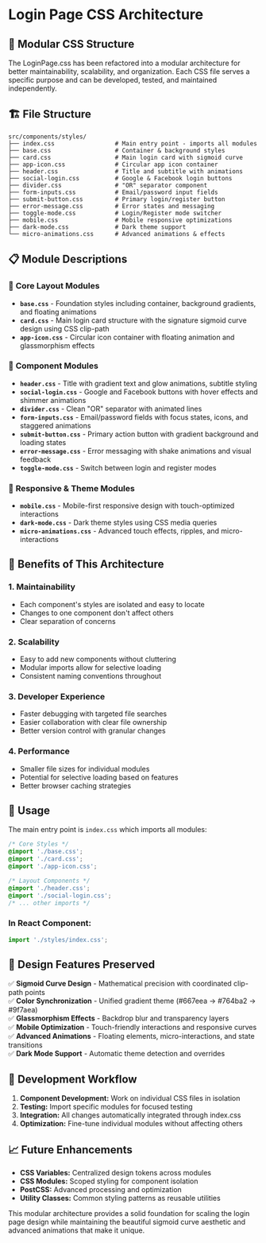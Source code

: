 # Login Page CSS Architecture

## 📁 Modular CSS Structure

The LoginPage.css has been refactored into a modular architecture for better maintainability, scalability, and organization. Each CSS file serves a specific purpose and can be developed, tested, and maintained independently.

## 🏗️ File Structure

```
src/components/styles/
├── index.css                 # Main entry point - imports all modules
├── base.css                  # Container & background styles
├── card.css                  # Main login card with sigmoid curve
├── app-icon.css              # Circular app icon container
├── header.css                # Title and subtitle with animations
├── social-login.css          # Google & Facebook login buttons
├── divider.css               # "OR" separator component
├── form-inputs.css           # Email/password input fields
├── submit-button.css         # Primary login/register button
├── error-message.css         # Error states and messaging
├── toggle-mode.css           # Login/Register mode switcher
├── mobile.css                # Mobile responsive optimizations
├── dark-mode.css             # Dark theme support
└── micro-animations.css      # Advanced animations & effects
```

## 📋 Module Descriptions

### 🎨 **Core Layout Modules**

- **`base.css`** - Foundation styles including container, background gradients, and floating animations
- **`card.css`** - Main login card structure with the signature sigmoid curve design using CSS clip-path
- **`app-icon.css`** - Circular icon container with floating animation and glassmorphism effects

### 🧩 **Component Modules**

- **`header.css`** - Title with gradient text and glow animations, subtitle styling
- **`social-login.css`** - Google and Facebook buttons with hover effects and shimmer animations
- **`divider.css`** - Clean "OR" separator with animated lines
- **`form-inputs.css`** - Email/password fields with focus states, icons, and staggered animations
- **`submit-button.css`** - Primary action button with gradient background and loading states
- **`error-message.css`** - Error messaging with shake animations and visual feedback
- **`toggle-mode.css`** - Switch between login and register modes

### 📱 **Responsive & Theme Modules**

- **`mobile.css`** - Mobile-first responsive design with touch-optimized interactions
- **`dark-mode.css`** - Dark theme styles using CSS media queries
- **`micro-animations.css`** - Advanced touch effects, ripples, and micro-interactions

## 🚀 **Benefits of This Architecture**

### 1. **Maintainability**
- Each component's styles are isolated and easy to locate
- Changes to one component don't affect others
- Clear separation of concerns

### 2. **Scalability**
- Easy to add new components without cluttering
- Modular imports allow for selective loading
- Consistent naming conventions throughout

### 3. **Developer Experience**
- Faster debugging with targeted file searches
- Easier collaboration with clear file ownership
- Better version control with granular changes

### 4. **Performance**
- Smaller file sizes for individual modules
- Potential for selective loading based on features
- Better browser caching strategies

## 🔧 **Usage**

The main entry point is `index.css` which imports all modules:

```css
/* Core Styles */
@import './base.css';
@import './card.css';
@import './app-icon.css';

/* Layout Components */
@import './header.css';
@import './social-login.css';
/* ... other imports */
```

### **In React Component:**

```jsx
import './styles/index.css';
```

## 🎨 **Design Features Preserved**

✅ **Sigmoid Curve Design** - Mathematical precision with coordinated clip-path points  
✅ **Color Synchronization** - Unified gradient theme (#667eea → #764ba2 → #9f7aea)  
✅ **Glassmorphism Effects** - Backdrop blur and transparency layers  
✅ **Mobile Optimization** - Touch-friendly interactions and responsive curves  
✅ **Advanced Animations** - Floating elements, micro-interactions, and state transitions  
✅ **Dark Mode Support** - Automatic theme detection and overrides  

## 🔄 **Development Workflow**

1. **Component Development:** Work on individual CSS files in isolation
2. **Testing:** Import specific modules for focused testing
3. **Integration:** All changes automatically integrated through index.css
4. **Optimization:** Fine-tune individual modules without affecting others

## 📈 **Future Enhancements**

- **CSS Variables:** Centralized design tokens across modules
- **CSS Modules:** Scoped styling for component isolation
- **PostCSS:** Advanced processing and optimization
- **Utility Classes:** Common styling patterns as reusable utilities

This modular architecture provides a solid foundation for scaling the login page design while maintaining the beautiful sigmoid curve aesthetic and advanced animations that make it unique.
